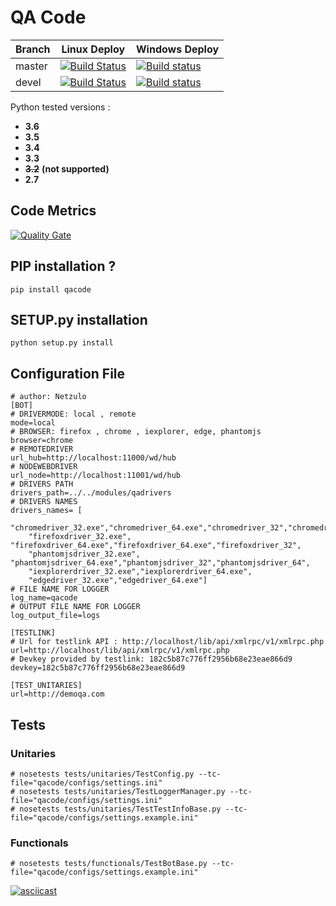 # QA Code

| Branch  | Linux Deploy | Windows Deploy |
| ------------- | ------------- |  ------------- |
| master  | [![Build Status](https://travis-ci.org/netzulo/qacode.svg?branch=master)](https://travis-ci.org/netzulo/qacode)  | [![Build status](https://ci.appveyor.com/api/projects/status/4a0tc5pis1bykt9x/branch/master?svg=true)](https://ci.appveyor.com/project/netzulo/qacode/branch/master)  |
| devel  | [![Build Status](https://travis-ci.org/netzulo/qacode.svg?branch=devel)](https://travis-ci.org/netzulo/qacode)  | [![Build status](https://ci.appveyor.com/api/projects/status/4a0tc5pis1bykt9x/branch/devel?svg=true)](https://ci.appveyor.com/project/netzulo/qacode/branch/devel)  |

Python tested versions :

  +  **3.6**
  +  **3.5**
  +  **3.4**
  +  **3.3**
  + ~~**3.2**~~ __(not supported)__
  +  **2.7**

## Code Metrics

[![Quality Gate](https://qalab.tk/api/badges/gate?key=qacode&metric=lines)](https://qalab.tk/dashboard/index/qacode)

## PIP installation ?

```
pip install qacode
```

## SETUP.py installation

```
python setup.py install
```

## Configuration File

```
# author: Netzulo
[BOT]
# DRIVERMODE: local , remote
mode=local
# BROWSER: firefox , chrome , iexplorer, edge, phantomjs
browser=chrome
# REMOTEDRIVER
url_hub=http://localhost:11000/wd/hub
# NODEWEBDRIVER
url_node=http://localhost:11001/wd/hub
# DRIVERS PATH
drivers_path=../../modules/qadrivers
# DRIVERS NAMES
drivers_names= [
    "chromedriver_32.exe","chromedriver_64.exe","chromedriver_32","chromedriver_64",
	"firefoxdriver_32.exe", "firefoxdriver_64.exe","firefoxdriver_64.exe","firefoxdriver_32",
	"phantomjsdriver_32.exe", "phantomjsdriver_64.exe","phantomjsdriver_32","phantomjsdriver_64",
	"iexplorerdriver_32.exe","iexplorerdriver_64.exe",
	"edgedriver_32.exe","edgedriver_64.exe"]
# FILE NAME FOR LOGGER
log_name=qacode
# OUTPUT FILE NAME FOR LOGGER
log_output_file=logs

[TESTLINK]
# Url for testlink API : http://localhost/lib/api/xmlrpc/v1/xmlrpc.php
url=http://localhost/lib/api/xmlrpc/v1/xmlrpc.php
# Devkey provided by testlink: 182c5b87c776ff2956b68e23eae866d9
devkey=182c5b87c776ff2956b68e23eae866d9

[TEST_UNITARIES]
url=http://demoqa.com

```

## Tests

### Unitaries

```
# nosetests tests/unitaries/TestConfig.py --tc-file="qacode/configs/settings.ini"
# nosetests tests/unitaries/TestLoggerManager.py --tc-file="qacode/configs/settings.ini"
# nosetests tests/unitaries/TestTestInfoBase.py --tc-file="qacode/configs/settings.example.ini"
```

### Functionals

```
# nosetests tests/functionals/TestBotBase.py --tc-file="qacode/configs/settings.example.ini"
```

[![asciicast](https://asciinema.org/a/HEk8Dm0zL6eDoyj8MA19wawAx.png)](https://asciinema.org/a/HEk8Dm0zL6eDoyj8MA19wawAx)


